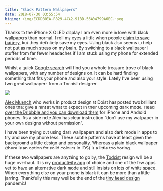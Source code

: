 ```yaml
---
title: "Black Pattern Wallpapers"
date: 2018-07-30 03:55:54
bigimg: /img/ECDDB0EA-F829-4CA2-91BD-56A04799A6EC.jpeg
---
```

Thanks to the iPhone X OLED display I am even more in love with black wallpapers than normal. I roll my eyes a little when people [claim to save battery](https://www.howtogeek.com/131823/htg-explains-does-black-wallpaper-save-battery-on-your-mobile-devices/), but they definitely save my eyes. Using black also seems to help not put as much stress on my brain. By switching to a black wallpaper I stuffer from far fewer headaches if I am stuck using my phone for extended periods of time.

Whilst a quick [Google search](https://www.google.co.uk/search?q=black+walpapers&ie=UTF-8&oe=UTF-8&hl=en-gb&client=safari#imgrc=mwc3oPlRTvUaAM:) will find you a whole treasure trove of black wallpapers, with any number of designs on. It can be hard finding something that fits your phone and also your style. Lately I’ve been using two great wallpapers from a Todoist designer.

![](https://gr36.com/img/3A1430D9-25CD-4F9E-B618-4592D1F1B7B4.png)

[Alex Muench](https://mobile.twitter.com/alexmuench) who works in product design at Doist has posted two brilliant ones that give a hint at what to expect in their upcoming dark mode. Head [over the Dribbble and you can download them](https://dribbble.com/shots/4869620-Dark-Patterns-Wallpaper?utm_source=Twitter_Shot&utm_campaign=alexmuench&utm_content=Dark%20Patterns%20Wallpaper) for iPhone and Android phones. As a side note Alex has clear instruction “don’t use my wallpaper in your own designs without permission”.

I have been trying out using dark wallpapers and also dark mode in apps to try and use my phone less. These subtle patterns have at least given the background a little design and personality. Whereas a plain black wallpaper (there is an option for solid colours in iOS) is a little too boring.

If these two wallpapers are anything to go by, the [Todoist](https://gr36.com/2017-01-14-todoist-review/) resign will be a huge overhaul. It is my [productivity app](https://gr36.com/category/reviews/appreview/) of choice and one of the few apps yet to have an alternative dark mode and still insists on lots of white space. When everything else on your phone is black it can be more than a little jarring. Thankfully this may well be the end of the [tiny head design](https://www.relay.fm/connected/179) pandemic!
